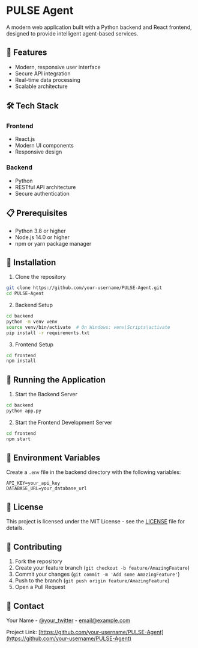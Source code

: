 # PULSE Agent

A modern web application built with a Python backend and React frontend, designed to provide intelligent agent-based services.

## 🚀 Features

- Modern, responsive user interface
- Secure API integration
- Real-time data processing
- Scalable architecture

## 🛠️ Tech Stack

### Frontend
- React.js
- Modern UI components
- Responsive design

### Backend
- Python
- RESTful API architecture
- Secure authentication

## 📋 Prerequisites

- Python 3.8 or higher
- Node.js 14.0 or higher
- npm or yarn package manager

## 🔧 Installation

1. Clone the repository
```bash
git clone https://github.com/your-username/PULSE-Agent.git
cd PULSE-Agent
```

2. Backend Setup
```bash
cd backend
python -m venv venv
source venv/bin/activate  # On Windows: venv\Scripts\activate
pip install -r requirements.txt
```

3. Frontend Setup
```bash
cd frontend
npm install
```

## 🚀 Running the Application

1. Start the Backend Server
```bash
cd backend
python app.py
```

2. Start the Frontend Development Server
```bash
cd frontend
npm start
```

## 🔐 Environment Variables

Create a `.env` file in the backend directory with the following variables:
```
API_KEY=your_api_key
DATABASE_URL=your_database_url
```

## 📝 License

This project is licensed under the MIT License - see the [LICENSE](LICENSE) file for details.

## 👥 Contributing

1. Fork the repository
2. Create your feature branch (`git checkout -b feature/AmazingFeature`)
3. Commit your changes (`git commit -m 'Add some AmazingFeature'`)
4. Push to the branch (`git push origin feature/AmazingFeature`)
5. Open a Pull Request

## 📧 Contact

Your Name - [@your_twitter](https://twitter.com/your_twitter) - email@example.com

Project Link: [https://github.com/your-username/PULSE-Agent](https://github.com/your-username/PULSE-Agent) 